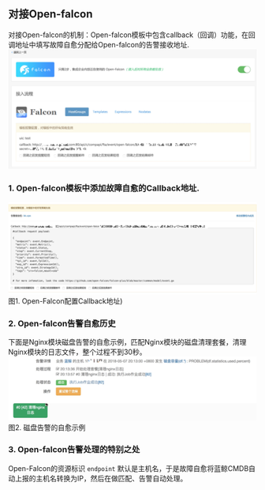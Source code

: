## 对接Open-falcon
对接Open-falcon的机制：Open-falcon模板中包含callback（回调）功能，在回调地址中填写故障自愈分配给Open-falcon的告警接收地址.
![](media/15360334804753.jpg)

### 1. Open-falcon模板中添加故障自愈的Callback地址.
![](media/15259229587200.jpg)
图1. Open-Falcon配置Callback地址)

### 2. Open-falcon告警自愈历史
下面是Nginx模块磁盘告警的自愈示例，匹配Nginx模块的磁盘清理套餐，清理Nginx模块的日志文件，整个过程不到30秒。
![](media/15259231536432.jpg)
图2. 磁盘告警的自愈示例

### 3. Open-falcon告警处理的特别之处

Open-Falcon的资源标识 `endpoint` 默认是主机名，于是故障自愈将蓝鲸CMDB自动上报的主机名转换为IP，然后在做匹配、告警自动处理。




